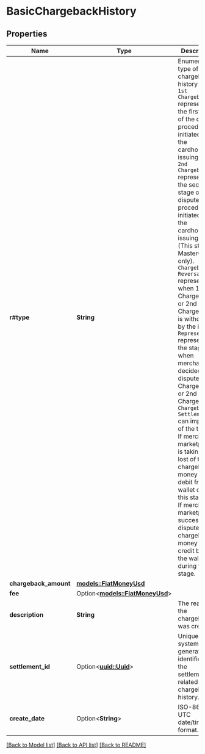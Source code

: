 # BasicChargebackHistory

## Properties

Name | Type | Description | Notes
------------ | ------------- | ------------- | -------------
**r#type** | **String** | Enumerated type of the chargeback history event. `1st Chargeback` represents the first stage of the dispute procedure initiated by the cardholder’s issuing bank.   `2nd Chargeback` represents the second stage of the dispute procedure initiated by the cardholder’s issuing bank (This stage is MasterCard only).   `Chargeback Reversal` represents when 1st Chargeback or 2nd Chargeback is withdrawn by the issuer.   `Representment` represents the stage when merchants decided to dispute 1st Chargeback or 2nd Chargeback.   `Chargeback Settlement` can imply one of the two: 1) If merchant or marketplace is taking the lost of the chargeback, money will be debit from the wallet during this stage.   2) If merchant of marketplace successfully dispute the chargeback, money will be credit back to the wallet during this stage.  | 
**chargeback_amount** | [**models::FiatMoneyUsd**](FiatMoneyUsd.md) |  | 
**fee** | Option<[**models::FiatMoneyUsd**](FiatMoneyUsd.md)> |  | [optional]
**description** | **String** | The reason the chargeback was created. | 
**settlement_id** | Option<[**uuid::Uuid**](uuid::Uuid.md)> | Unique system generated identifier for the settlement related to the chargeback history. | [optional]
**create_date** | Option<**String**> | ISO-8601 UTC date/time format. | [optional]

[[Back to Model list]](../README.md#documentation-for-models) [[Back to API list]](../README.md#documentation-for-api-endpoints) [[Back to README]](../README.md)


